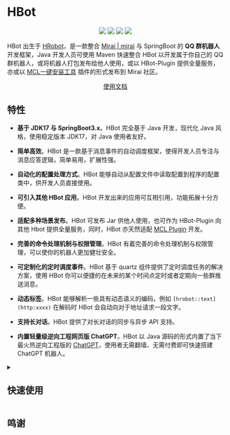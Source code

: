 # HBot

<p align='center'>
<img src="https://img.shields.io/badge/build-passing-brightgreen.svg">
<img src="https://img.shields.io/badge/platform-%20WINDOWS | MAC | LINUX%20-ff69b4.svg">
<img src="https://img.shields.io/badge/language-JAVA-orange.svg">
<img src="https://img.shields.io/badge/Author-Happysnaker-green.svg">
</p>

HBot 出生于 [HRobot](https://github.com/happysnaker/mirai-plugin-HRobot)，是一款整合 [Mirai | mirai](https://mamoe.github.io/mirai/) 与 SpringBoot 的 **QQ 群机器人**开发框架，Java 开发人员可使用 Maven 快速整合 HBot 以开发属于你自己的 QQ 群机器人，或将机器人打包发布给他人使用，或以 HBot-Plugin 提供全量服务，亦或以 [MCL一键安装工具](https://github.com/iTXTech/mcl-installer) 插件的形式发布到 Mirai 社区。

<p align="center"><a href="http://baidu.com">使用文档</a></p>


## 特性

- **基于 JDK17 与 SpringBoot3.x**。HBot 完全基于 Java 开发，现代化 Java 风格，使用稳定版本 JDK17，对 Java 使用者友好。

- **简单高效**。HBot 是一款基于消息事件的自动调度框架，使得开发人员专注与消息应答逻辑，简单易用，扩展性强。

- **自动化的配置处理方式**。HBot 能够自动从配置文件中读取配置到程序的配置类中，供开发人员直接使用。

- **可引入其他 HBot 应用**。HBot 开发出来的应用可互相引用，功能拓展十分方便。

- **适配多种场景发布**。HBot 可发布 Jar 供他人使用，也可作为 HBot-Plugin 向其他 Hbot 提供全量服务，同时，HBot 亦天然适配 [MCL Plugin](https://github.com/iTXTech/mcl-installer) 开发。

- **完善的命令处理机制与权限管理**。HBot 有着完善的命令处理机制与权限管理，可以使你的机器人更加健壮安全。

- **可定制化的定时调度事件**。HBot 基于 quartz 组件提供了定时调度任务的解决方案，使用 HBot 你可以便捷的在未来的某个时间点定时或者定期向一些群推送消息。

- **动态标签**。HBot 能够解析一些具有动态语义的编码，例如 `[hrobot::text](http:xxxx)` 在解码时 HBot 会自动向对于地址请求一段文字。 

- **支持长对话**。HBot 提供了对长对话的同步与异步 API 支持。

- **内置轻量级逆向工程网页版 ChatGPT**。HBot 以 Java 源码的形式内置了当下最火热逆向工程版的 [ChatGPT](https://github.com/Pumpkin9841/Chatgpt-java)，使用者无需翻墙、无需付费即可快速搭建 ChatGPT 机器人。



<details><summary><h2>快速使用</h2></summary>

1. **安装**

如下

2. **编写处理器**

如

3. **启动**


更多使用方式请参考：[使用文档]()

</details>

### 

## 鸣谢







